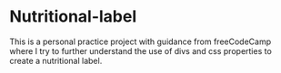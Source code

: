 # Nutritional-label
This is a personal practice project with guidance from freeCodeCamp where I try to further understand the use of divs and css properties to create a nutritional label.
